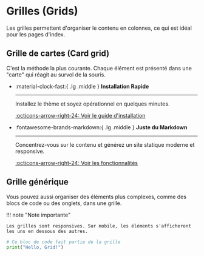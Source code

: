 # Grilles (Grids)

Les grilles permettent d'organiser le contenu en colonnes, ce qui est idéal pour les pages d'index.

## Grille de cartes (Card grid)

C'est la méthode la plus courante. Chaque élément est présenté dans une "carte" qui réagit au survol de la souris.

<div class="grid cards" markdown>

-   :material-clock-fast:{ .lg .middle } __Installation Rapide__

    ---

    Installez le thème et soyez opérationnel en quelques minutes.

    [:octicons-arrow-right-24: Voir le guide d'installation](../guide/installation.md)

-   :fontawesome-brands-markdown:{ .lg .middle } __Juste du Markdown__

    ---

    Concentrez-vous sur le contenu et générez un site statique moderne et responsive.

    [:octicons-arrow-right-24: Voir les fonctionnalités](../admonitions.mdmd)

</div>

## Grille générique

Vous pouvez aussi organiser des éléments plus complexes, comme des blocs de code ou des onglets, dans une grille.

<div class="grid" markdown>

!!! note "Note importante"

    Les grilles sont responsives. Sur mobile, les éléments s'afficheront les uns en dessous des autres.

```python title="Exemple de code"
# Ce bloc de code fait partie de la grille
print("Hello, Grid!")
```
